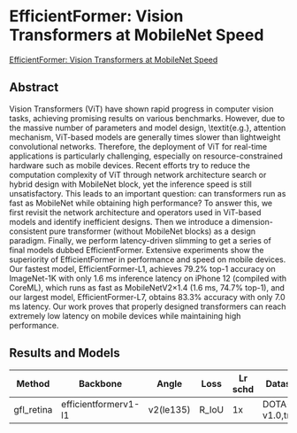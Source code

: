 # EfficientFormer: Vision Transformers at MobileNet Speed

[EfficientFormer: Vision Transformers at MobileNet Speed](http://arxiv.org/abs/2206.01191)

## Abstract

Vision Transformers (ViT) have shown rapid progress in computer vision tasks, achieving promising results on various benchmarks. However, due to the massive number of parameters and model design, \textit{e.g.}, attention mechanism, ViT-based models are generally times slower than lightweight convolutional networks. Therefore, the deployment of ViT for real-time applications is particularly challenging, especially on resource-constrained hardware such as mobile devices. Recent efforts try to reduce the computation complexity of ViT through network architecture search or hybrid design with MobileNet block, yet the inference speed is still unsatisfactory. This leads to an important question: can transformers run as fast as MobileNet while obtaining high performance? To answer this, we first revisit the network architecture and operators used in ViT-based models and identify inefficient designs. Then we introduce a dimension-consistent pure transformer (without MobileNet blocks) as a design paradigm. Finally, we perform latency-driven slimming to get a series of final models dubbed EfficientFormer. Extensive experiments show the superiority of EfficientFormer in performance and speed on mobile devices. Our fastest model, EfficientFormer-L1, achieves $79.2\%$ top-1 accuracy on ImageNet-1K with only $1.6$ ms inference latency on iPhone 12 (compiled with CoreML), which runs as fast as MobileNetV2$\times 1.4$ ($1.6$ ms, $74.7\%$ top-1), and our largest model, EfficientFormer-L7, obtains $83.3\%$ accuracy with only $7.0$ ms latency. Our work proves that properly designed transformers can reach extremely low latency on mobile devices while maintaining high performance.

## Results and Models

| Method     | Backbone             | Angle     | Loss  | Lr schd | Dataset         | preprocess    | $AP_{0.5}$ | $AP_{0.75}$ | $mAP$ |
| ---------- | -------------------- | --------- | ----- | ------- | --------------- | ------------- | ---------- | ----------- | ----- |
| gfl_retina | efficientformerv1-l1 | v2(le135) | R_IoU | 1x      | DOTA-v1.0,train | 1024x1024,512 | 71.12      | 41.37       | 40.72 |